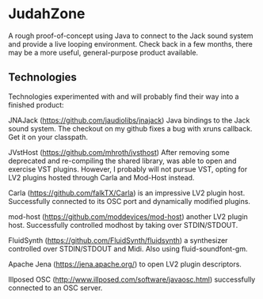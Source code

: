 # JudahZone

A rough proof-of-concept using Java to connect to the Jack sound system and provide a live looping environment. Check back in a few months, there may be a more useful, general-purpose product available.

## Technologies

Technologies experimented with and will probably find their way into a finished product:

JNAJack (https://github.com/jaudiolibs/jnajack) Java bindings to the Jack sound system.  The checkout on my github fixes a bug with xruns callback. Get it on your classpath.

JVstHost (https://github.com/mhroth/jvsthost) After removing some deprecated and re-compiling the shared library, was able to open and exercise VST plugins.  However, I probably will not pursue VST, opting for LV2 plugins hosted through Carla and Mod-Host instead.  

Carla (https://github.com/falkTX/Carla) is an impressive LV2 plugin host.  Successfully connected to its OSC port and dynamically modified plugins.

mod-host (https://github.com/moddevices/mod-host) another LV2 plugin host. Successfully controlled modhost by taking over STDIN/STDOUT.  

FluidSynth (https://github.com/FluidSynth/fluidsynth) a synthesizer controlled over STDIN/STDOUT and Midi.
Also using fluid-soundfont-gm.

Apache Jena (https://jena.apache.org/) to open LV2 plugin descriptors.

Illposed OSC (http://www.illposed.com/software/javaosc.html) successfully connected to an OSC server.


##   
 
